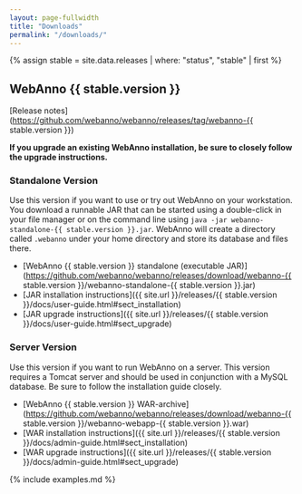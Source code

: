 ```yaml
---
layout: page-fullwidth
title: "Downloads"
permalink: "/downloads/"
---
```


{% assign stable = site.data.releases | where: "status", "stable" | first %}

## WebAnno {{ stable.version }}

[Release notes](https://github.com/webanno/webanno/releases/tag/webanno-{{ stable.version }})

**If you upgrade an existing WebAnno installation, be sure to closely follow the upgrade instructions.**

### Standalone Version

Use this version if you want to use or try out WebAnno on your workstation. You download a runnable
JAR that can be started using a double-click in your file manager or on the command line using
`java -jar webanno-standalone-{{ stable.version }}.jar`. WebAnno will create a directory called
`.webanno` under your home directory and store its database and files there.

* [WebAnno {{ stable.version }} standalone (executable JAR)](https://github.com/webanno/webanno/releases/download/webanno-{{ stable.version }}/webanno-standalone-{{ stable.version }}.jar) <github-downloads user='webanno' repo='webanno' tag='webanno-{{ stable.version }}' asset='webanno-standalone-{{ stable.version }}.jar' ></github-downloads>
* [JAR installation instructions]({{ site.url }}/releases/{{ stable.version }}/docs/user-guide.html#sect_installation) 
* [JAR upgrade instructions]({{ site.url }}/releases/{{ stable.version }}/docs/user-guide.html#sect_upgrade) 

### Server Version

Use this version if you want to run WebAnno on a server. This version requires a Tomcat server and
should be used in conjunction with a MySQL database. Be sure to follow the installation guide
closely.

* [WebAnno {{ stable.version }} WAR-archive](https://github.com/webanno/webanno/releases/download/webanno-{{ stable.version }}/webanno-webapp-{{ stable.version }}.war) <github-downloads user='webanno' repo='webanno' tag='webanno-{{ stable.version }}' asset='webanno-webapp-{{ stable.version }}.war' ></github-downloads>
* [WAR installation instructions]({{ site.url }}/releases/{{ stable.version }}/docs/admin-guide.html#sect_installation)
* [WAR upgrade instructions]({{ site.url }}/releases/{{ stable.version }}/docs/admin-guide.html#sect_upgrade)

{% include examples.md %}